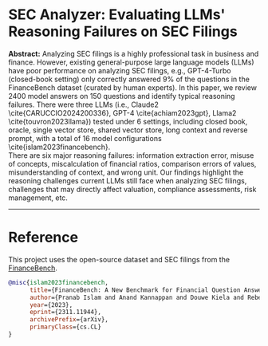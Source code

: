 # SEC Analyzer: Evaluating LLMs' Reasoning Failures on SEC Filings
**Abstract:** Analyzing SEC filings is a highly professional task in business and finance. However, existing general-purpose large language models (LLMs) have poor performance on analyzing SEC filings, e.g., GPT-4-Turbo (closed-book setting) only correctly answered $9\%$ of the questions in the FinanceBench dataset (curated by human experts). In this paper, we review $2400$ model answers on $150$ questions and identify typical reasoning failures. There were three LLMs (i.e., Claude2 \cite{CARUCCIO2024200336}, GPT-4 \cite{achiam2023gpt}, Llama2 \cite{touvron2023llama}) tested under 6 settings, including closed book, oracle, single vector store, shared vector store, long context and reverse prompt, with a total of 16 model configurations \cite{islam2023financebench}.   
  There are six major reasoning failures: information extraction error, misuse of concepts, miscalculation of financial ratios, comparison errors of values, misunderstanding of context, and wrong unit. Our findings highlight the reasoning challenges current LLMs still face when analyzing SEC filings, challenges that may directly affect valuation, compliance assessments, risk management, etc. 

---

# Reference
This project uses the open-source dataset and SEC filings from the [FinanceBench](https://github.com/patronus-ai/financebench).

```bibtex
@misc{islam2023financebench,
      title={FinanceBench: A New Benchmark for Financial Question Answering}, 
      author={Pranab Islam and Anand Kannappan and Douwe Kiela and Rebecca Qian and Nino Scherrer and Bertie Vidgen},
      year={2023},
      eprint={2311.11944},
      archivePrefix={arXiv},
      primaryClass={cs.CL}
}
